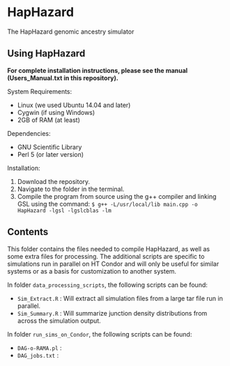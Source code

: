 # HapHazard

The HapHazard genomic ancestry simulator 

## Using HapHazard 

**For complete installation instructions, please see the manual (Users_Manual.txt in this repository).**

System Requirements: 
- Linux (we used Ubuntu 14.04 and later) 
- Cygwin (if using Windows)
- 2GB of RAM (at least)

Dependencies: 
- GNU Scientific Library
- Perl 5 (or later version) 

Installation: 
1. Download the repository. 
2. Navigate to the folder in the terminal. 
3. Compile the program from source using the g++ compiler and linking GSL using the command: 
  `$ g++ -L/usr/local/lib main.cpp -o HapHazard -lgsl -lgslcblas -lm` 
 

## Contents 

This folder contains the files needed to compile HapHazard, as well as some extra files for processing. The additional scripts are specific to simulations run in parallel on HT Condor and will only be useful for similar systems or as a basis for customization to another system. 

In folder `data_processing_scripts`, the following scripts can be found: 
- `Sim_Extract.R` : Will extract all simulation files from a large tar file run in parallel. 
- `Sim_Summary.R` : Will summarize junction density distributions from across the simulation output. 

In folder `run_sims_on_Condor`, the following scripts can be found: 
- `DAG-o-RAMA.pl` : 
- `DAG_jobs.txt` : 
